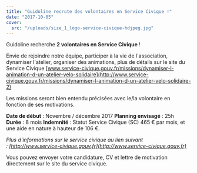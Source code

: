 ```yaml
---
title: "Guidoline recrute des volontaires en Service Civique !"
date: "2017-10-05"
cover:
  src: "/uploads/size_1_logo-service-civique-hdjpeg.jpg"
---
```


Guidoline recherche **2 volontaires en Service Civique** !

Envie de rejoindre notre équipe, participer à la vie de l'association, dynamiser l'atelier, organiser des animations, plus de détails sur le site du Service Civique [www.service-civique.gouv.fr/missions/dynamiser-l-animation-d-un-atelier-velo-solidaire](http://www.service-civique.gouv.fr/missions/dynamiser-l-animation-d-un-atelier-velo-solidaire-2)

Les missions seront bien entendu précisées avec le/la volontaire en fonction de ses motivations.

**Date de début** : Novembre / décembre 2017 **Planning envisagé** : 25h **Durée** : 8 mois **Indemnité** : Statut Service Civique (SC) 465 € par mois, et une aide en nature à hauteur de 106 €.

_Plus d'informations sur le service civique au lien suivant : [http://www.service-civique.gouv.fr](http://www.service-civique.gouv.fr)_

Vous pouvez envoyer votre candidature, CV et lettre de motivation directement sur le site du service civique.
